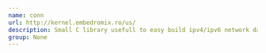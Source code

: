 ```yaml
---
name: conn
url: http://kernel.embedromix.ro/us/
description: Small C library usefull to easy build ipv4/ipv6 network daemons/clients.
group: None
---
```

